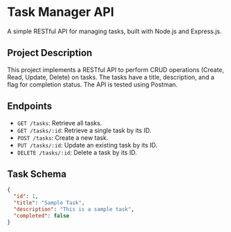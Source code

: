  # Task Manager API

A simple RESTful API for managing tasks, built with Node.js and Express.js.

## Project Description

This project implements a RESTful API to perform CRUD operations (Create, Read, Update, Delete) on tasks. The tasks have a title, description, and a flag for completion status. The API is tested using Postman.

## Endpoints

- `GET /tasks`: Retrieve all tasks.
- `GET /tasks/:id`: Retrieve a single task by its ID.
- `POST /tasks`: Create a new task.
- `PUT /tasks/:id`: Update an existing task by its ID.
- `DELETE /tasks/:id`: Delete a task by its ID.

## Task Schema

```json
{
  "id": 1,
  "title": "Sample Task",
  "description": "This is a sample task",
  "completed": false
}
